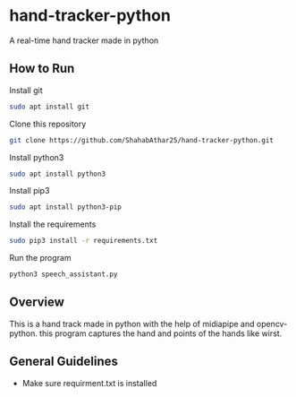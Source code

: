 # hand-tracker-python

A real-time hand tracker made in python

## How to Run

Install git

```bash
sudo apt install git
```

Clone this repository

```bash
git clone https://github.com/ShahabAthar25/hand-tracker-python.git
```

Install python3

```bash
sudo apt install python3
```

Install pip3

```bash
sudo apt install python3-pip
```

Install the requirements

```bash
sudo pip3 install -r requirements.txt
```

Run the program

```bash
python3 speech_assistant.py
```

## Overview

This is a hand track made in python with the help of midiapipe and opencv-python. this program captures the hand and points of the hands like wirst.

## General Guidelines

- Make sure requirment.txt is installed
